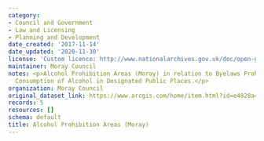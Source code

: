 ```yaml
---
category:
- Council and Government
- Law and Licensing
- Planning and Development
date_created: '2017-11-14'
date_updated: '2020-11-30'
license: 'Custom licence: http://www.nationalarchives.gov.uk/doc/open-government-licence/version/3/'
maintainer: Moray Council
notes: <p>Alcohol Prohibition Areas (Moray) in relation to Byelaws Prohibiting the
  Consumption of Alcohol in Designated Public Places.</p>
organization: Moray Council
original_dataset_link: https://www.arcgis.com/home/item.html?id=e4828a4acfb846b9a2c3eee19058acba
records: 5
resources: []
schema: default
title: Alcohol Prohibition Areas (Moray)
---
```

